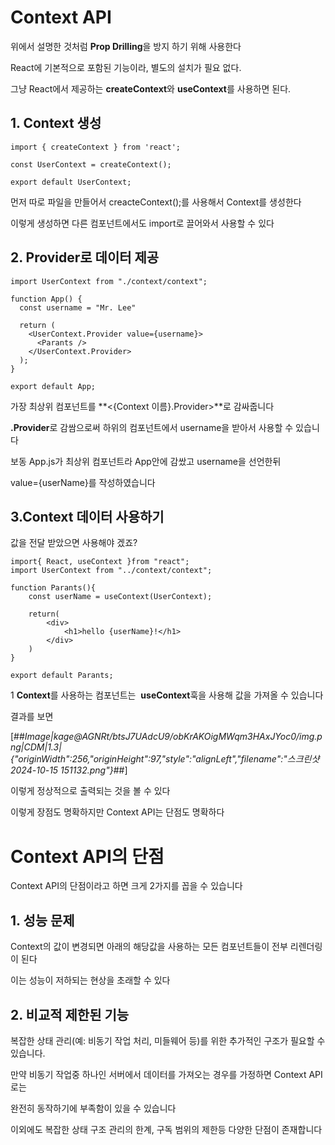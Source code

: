 # **Context API**

위에서 설명한 것처럼 **Prop Drilling**을 방지 하기 위해 사용한다

React에 기본적으로 포함된 기능이라, 별도의 설치가 필요 없다.

그냥 React에서 제공하는 **createContext**와 **useContext**를 사용하면 된다.

## **1\. Context 생성**

```
import { createContext } from 'react';

const UserContext = createContext();

export default UserContext;
```

먼저 따로 파일을 만들어서 creacteContext();를 사용해서 Context를 생성한다

이렇게 생성하면 다른 컴포넌트에서도 import로 끌어와서 사용할 수 있다

## 2\. **Provider로 데이터 제공**

```
import UserContext from "./context/context";

function App() {
  const username = "Mr. Lee"

  return (
    <UserContext.Provider value={username}>
      <Parants />
    </UserContext.Provider>
  );
}

export default App;
```

가장 최상위 컴포넌트를 **<{Context 이름}.Provider>**로 감싸줍니다

**.Provider**로 감쌈으로써 하위의 컴포넌트에서 username을 받아서 사용할 수 있습니다

보동 App.js가 최상위 컴포넌트라 App안에 감쌌고 username을 선언한뒤

value\={userName}를 작성하였습니다

## **3.Context 데이터 사용하기**

값을 전달 받았으면 사용해야 겠죠?

```
import{ React, useContext }from "react";
import UserContext from "../context/context";

function Parants(){
    const userName = useContext(UserContext);

    return(
        <div>
            <h1>hello {userName}!</h1>
        </div>
    )
}

export default Parants;
```

1 **Context**를 사용하는 컴포넌트는  **useContext**훅을 사용해 값을 가져올 수 있습니다

결과를 보면

[##_Image|kage@AGNRt/btsJ7UAdcU9/obKrAKOigMWqm3HAxJYoc0/img.png|CDM|1.3|{"originWidth":256,"originHeight":97,"style":"alignLeft","filename":"스크린샷 2024-10-15 151132.png"}_##]

이렇게 정상적으로 출력되는 것을 볼 수 있다

이렇게 장점도 명확하지만 Context API는 단점도 명확하다

# **Context API의 단점**

Context API의 단점이라고 하면 크게 2가지를 꼽을 수 있습니다

## **1\. 성능 문제**

Context의 값이 변경되면 아래의 해당값을 사용하는 모든 컴포넌트들이 전부 리렌더링이 된다

이는 성능이 저하되는 현상을 초래할 수 있다

## **2\. 비교적 제한된 기능**

복잡한 상태 관리(예: 비동기 작업 처리, 미들웨어 등)를 위한 추가적인 구조가 필요할 수 있습니다.

만약 비동기 작업중 하나인 서버에서 데이터를 가져오는 경우를 가정하면 Context API로는

완전히 동작하기에 부족함이 있을 수 있습니다

이외에도 복잡한 상태 구조 관리의 한계, 구독 범위의 제한등 다양한 단점이 존재합니다
